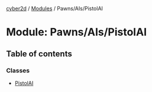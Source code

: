[cyber2d](../README.md) / [Modules](../modules.md) / Pawns/AIs/PistolAI

# Module: Pawns/AIs/PistolAI

## Table of contents

### Classes

- [PistolAI](../classes/Pawns_AIs_PistolAI.PistolAI.md)
